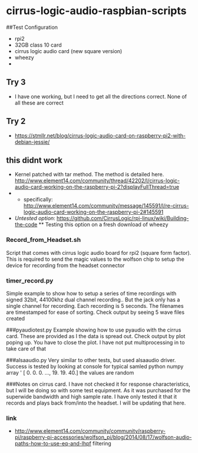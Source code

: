 # cirrus-logic-audio-raspbian-scripts
##Test Configuration
* rpi2 
* 32GB class 10 card
* cirrus logic audio card (new square version)
* wheezy
* 
## Try 3
* I have one working, but I need to get all the directions correct. None of all these are correct

## Try 2
* https://stmllr.net/blog/cirrus-logic-audio-card-on-raspberry-pi2-with-debian-jessie/
## this didnt work
* Kernel patched with tar method. The method is detailed here.  http://www.element14.com/community/thread/42202/l/cirrus-logic-audio-card-working-on-the-raspberry-pi-2?displayFullThread=true
* * specifically: http://www.element14.com/community/message/145591/l/re-cirrus-logic-audio-card-working-on-the-raspberry-pi-2#145591
* <i> Untested option</i>: https://github.com/CirrusLogic/rpi-linux/wiki/Building-the-code
** Testing this option on a fresh download of wheezy

### Record_from_Headset.sh
Script that comes with cirrus logic audio board for rpi2 (square form factor). This is required to send the magic values to the wolfson chip to setup the device for recording from the headset connector

### timer_record.py 
Simple example to show how to setup a series of time recordings with signed 32bit, 44100khz dual channel recording.. But the jack only has a single channel for recording. Each recording is 5 seconds. The filenames are timestamped for ease of sorting. 
Check output by seeing 5 wave files created

###pyaudiotest.py
Example showing how to use pyaudio with the cirrus card.  These are provided as I the data is spread out. 
Check output by plot poping up. You have to close the plot. I have not put multiprocessing in to take care of that

###alsaaudio.py
Very similar to other tests, but used alsaaudio driver. Success is tested by looking at console for typical samled python numpy array ' [ 0. 0. 0. ..., 19. 19. 40.] the values are random


###Notes on cirrus card. 
I have not checked it for response characteristics, but I will be doing so with some test equipment. As it was purchased for the superwide bandwidth and high sample rate. I have only tested it that it records and plays back from/into the headset. I will be updating that here. 

### link
* http://www.element14.com/community/community/raspberry-pi/raspberry-pi-accessories/wolfson_pi/blog/2014/08/17/wolfson-audio-paths-how-to-use-eq-and-lhpf filtering
